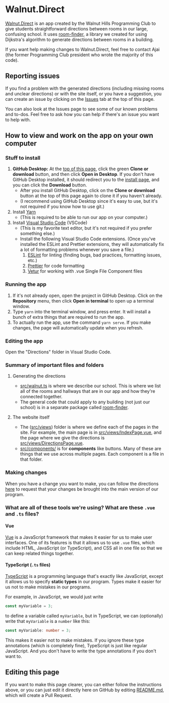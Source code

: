 # Walnut.Direct

[Walnut.Direct](https://walnut.direct/) is an app created by the Walnut Hills Programming Club to give students straightforward directions between rooms in our large, confusing school. It uses [room-finder](https://github.com/WalnutProgramming/room-finder), a library we created for using Dijkstra's algorithm to generate directions between rooms in a building.

If you want help making changes to Walnut.Direct, feel free to contact Ajai (the former Programming Club president who wrote the majority of this code).

## Reporting issues

If you find a problem with the generated directions (including missing rooms and unclear directions) or with the site itself, or you have a suggestion, you can create an issue by clicking on the [Issues](https://github.com/WalnutProgramming/Directions/issues) tab at the top of this page.

You can also look at the Issues page to see some of our known problems and to-dos. Feel free to ask how you can help if there's an issue you want to help with.

## How to view and work on the app on your own computer

### Stuff to install

1. **GitHub Desktop:** At the [top of this page](https://github.com/WalnutProgramming/Directions), click the green **Clone or download** button, and then click **Open in Desktop**. If you don't have GitHub Desktop installed, it should redirect you to the [install page](https://desktop.github.com/), and you can click the **Download** button.
   - After you install GitHub Desktop, click on the **Clone or download** button at the top of this page again to clone it if you haven't already.
   - (I recommend using GitHub Desktop since it's easy to use, but it's not required if you know how to use git.)
1. Install [Yarn](https://yarnpkg.com/lang/en/docs/install/)
   - (This is required to be able to run our app on your computer.)
1. Install [Visual Studio Code](https://code.visualstudio.com/) (VSCode)
   - (This is my favorite text editor, but it's not required if you prefer something else.)
   - Install the following Visual Studio Code extensions. (Once you've installed the ESLint and Prettier extensions, they will automatically fix a lot of formatting problems whenever you save a file.)
     1. [ESLint](https://marketplace.visualstudio.com/items?itemName=dbaeumer.vscode-eslint) for linting (finding bugs, bad practices, formatting issues, etc.)
     2. [Prettier](https://marketplace.visualstudio.com/items?itemName=esbenp.prettier-vscode) for code formatting
     3. [Vetur](https://marketplace.visualstudio.com/items?itemName=octref.vetur) for working with .vue Single File Component files

### Running the app

1. If it's not already open, open the project in GitHub Desktop. Click on the **Repository** menu, then click **Open in terminal** to open up a terminal window.
1. Type `yarn` into the terminal window, and press enter. It will install a bunch of extra things that are required to run the app.
1. To actually run the app, use the command `yarn serve`. If you make changes, the page will automatically update when you refresh.

### Editing the app

Open the "Directions" folder in Visual Studio Code.

### Summary of important files and folders

1. Generating the directions

   - [src/walnut.ts](src/walnut.ts) is where we describe our school. This is where we list all of the rooms and hallways that are in our app and how they're connected together.
   - The general code that could apply to any building (not just our school) is in a separate package called [room-finder](https://github.com/WalnutProgramming/room-finder).

2. The website itself
   - The ([src/views](src/views)) folder is where we define each of the pages in the site. For example, the main page is in [src/views/IndexPage.vue](src/views/IndexPage.vue), and the page where we give the directions is [src/views/DirectionsPage.vue](src/views/DirectionsPage.vue).
   - [src/components/](src/components/) is for **components** like buttons. Many of these are things that we use across multiple pages. Each component is a file in that folder.

### Making changes

When you have a change you want to make, you can follow the directions [here](https://github.com/WalnutProgramming/making-a-pull-request) to request that your changes be brought into the main version of our program.

### What are all of these tools we're using? What are these `.vue` and `.ts` files?

#### Vue

[Vue](https://vuejs.org/) is a JavaScript framework that makes it easier for us to make user interfaces. One of its features is that it allows us to use `.vue` files, which include HTML, JavaScript (or TypeScript), and CSS all in one file so that we can keep related things together.

#### TypeScript (`.ts` files)

[TypeScript](https://www.typescriptlang.org/) is a programming language that's exactly like JavaScript, except it allows us to specify **static types** in our program. Types make it easier for us not to make mistakes in our programs.

For example, in JavaScript, we would just write

```js
const myVariable = 3;
```

to define a variable called `myVariable`, but in TypeScript, we can (optionally) write that `myVariable` is a `number` like this:

```ts
const myVariable: number = 3;
```

This makes it easier not to make mistakes. If you ignore these type annotations (which is completely fine), TypeScript is just like regular JavaScript. And you don't have to write the type annotations if you don't want to.

## Editing this page

If you want to make this page clearer, you can either follow the instructions above, or you can just edit it directly here on GitHub by editing [README.md](README.md), which will create a Pull Request.
